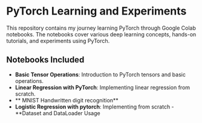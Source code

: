 # PyTorch Learning and Experiments

This repository contains my journey learning PyTorch through Google Colab notebooks. The notebooks cover various deep learning concepts, hands-on tutorials, and experiments using PyTorch.

## Notebooks Included
- **Basic Tensor Operations**: Introduction to PyTorch tensors and basic operations.
- **Linear Regression with PyTorch**: Implementing linear regression from scratch.
- ** MNIST Handwritten digit recognition**
- **Logistic Regression with pytorch**: Implementing from scratch
-**Dataset and DataLoader Usage
